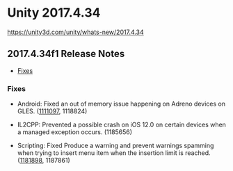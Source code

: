 # Unity 2017.4.34

https://unity3d.com/unity/whats-new/2017.4.34

## 2017.4.34f1 Release Notes

- [Fixes](#fixes)


### Fixes

*   Android: Fixed an out of memory issue happening on Adreno devices on GLES. ([1111097](https://issuetracker.unity3d.com/issues/android-crash-with-gsl-mem-error-kgsl-sharedmem-alloc-ioctl-failed-on-adreno-gpu-devices), 1118824)
    
*   IL2CPP: Prevented a possible crash on iOS 12.0 on certain devices when a managed exception occurs. (1185656)
    
*   Scripting: Fixed Produce a warning and prevent warnings spamming when trying to insert menu item when the insertion limit is reached. ([1181898](https://issuetracker.unity3d.com/issues/assertion-failed-failed-to-insert-item-name-xxx973-command-script3218), 1187861)